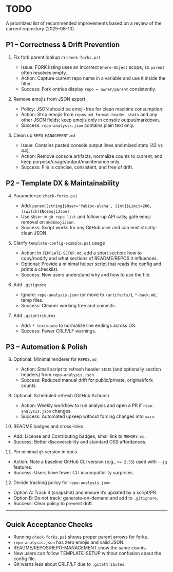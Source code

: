 # TODO

A prioritized list of recommended improvements based on a review of the current repository (2025-08-10).

## P1 – Correctness & Drift Prevention

1) Fix fork parent lookup in `check-forks.ps1`
   - Issue: FORK listing uses an incorrect `Where-Object` scope, so `parent` often resolves empty.
   - Action: Capture current repo name in a variable and use it inside the filter.
   - Success: Fork entries display `repo ← owner/parent` consistently.

2) Remove emojis from JSON export
   - Policy: JSON should be emoji-free for clean machine consumption.
   - Action: Strip emojis from `repos_md_format.header_stats` and any other JSON fields; keep emojis only in console output/markdown.
   - Success: `repo-analysis.json` contains plain text only.

3) Clean up `REPO-MANAGEMENT.md`
   - Issue: Contains pasted console output lines and mixed stats (42 vs 44).
   - Action: Remove console artifacts, normalize counts to current, and keep purpose/usage/output/maintenance only.
   - Success: File is concise, consistent, and free of drift.

## P2 – Template DX & Maintainability

4) Parameterize `check-forks.ps1`
   - Add: `param([string]$User='fabioc-aloha', [int]$Limit=200, [switch]$NoEmojiJson)`.
   - Use `$User` in `gh repo list` and follow-up API calls; gate emoji removal on `$NoEmojiJson`.
   - Success: Script works for any GitHub user and can emit strictly-clean JSON.

5) Clarify `template-config-example.ps1` usage
   - Action: In `TEMPLATE-SETUP.md`, add a short section: how to copy/modify and what sections of README/REPOS it influences.
   - Optional: Provide a minimal helper script that reads the config and prints a checklist.
   - Success: New users understand why and how to use the file.

6) Add `.gitignore`
   - Ignore: `repo-analysis.json` (or move to `/artifacts/`), `*-back.md`, temp files.
   - Success: Cleaner working tree and commits.

7) Add `.gitattributes`
   - Add: `* text=auto` to normalize line endings across OS.
   - Success: Fewer CRLF/LF warnings.

## P3 – Automation & Polish

8) Optional: Minimal renderer for `REPOS.md`
   - Action: Small script to refresh header stats (and optionally section headers) from `repo-analysis.json`.
   - Success: Reduced manual drift for public/private, original/fork counts.

9) Optional: Scheduled refresh (GitHub Actions)
   - Action: Weekly workflow to run analysis and open a PR if `repo-analysis.json` changes.
   - Success: Automated upkeep without forcing changes into `main`.

10) README badges and cross-links
   - Add: License and Contributing badges; small link to `MEMORY.md`.
   - Success: Better discoverability and standard OSS affordances.

11) Pin minimal `gh` version in docs
   - Action: Note a baseline GitHub CLI version (e.g., `>= 2.55`) used with `--jq` features.
   - Success: Users have fewer CLI incompatibility surprises.

12) Decide tracking policy for `repo-analysis.json`
   - Option A: Track it (snapshot) and ensure it’s updated by a script/PR.
   - Option B: Do not track; generate-on-demand and add to `.gitignore`.
   - Success: Clear policy to prevent drift.

---

## Quick Acceptance Checks
- Running `check-forks.ps1` shows proper parent arrows for forks.
- `repo-analysis.json` has zero emojis and valid JSON.
- README/REPOS/REPO-MANAGEMENT show the same counts.
- New users can follow TEMPLATE-SETUP without confusion about the config file.
- Git warns less about CRLF/LF due to `.gitattributes`.
